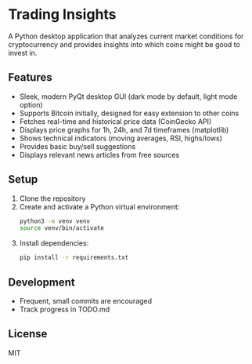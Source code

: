 # Trading Insights

A Python desktop application that analyzes current market conditions for cryptocurrency and provides insights into which coins might be good to invest in.

## Features
- Sleek, modern PyQt desktop GUI (dark mode by default, light mode option)
- Supports Bitcoin initially, designed for easy extension to other coins
- Fetches real-time and historical price data (CoinGecko API)
- Displays price graphs for 1h, 24h, and 7d timeframes (matplotlib)
- Shows technical indicators (moving averages, RSI, highs/lows)
- Provides basic buy/sell suggestions
- Displays relevant news articles from free sources

## Setup
1. Clone the repository
2. Create and activate a Python virtual environment:
   ```bash
   python3 -m venv venv
   source venv/bin/activate
   ```
3. Install dependencies:
   ```bash
   pip install -r requirements.txt
   ```

## Development
- Frequent, small commits are encouraged
- Track progress in TODO.md

## License
MIT 